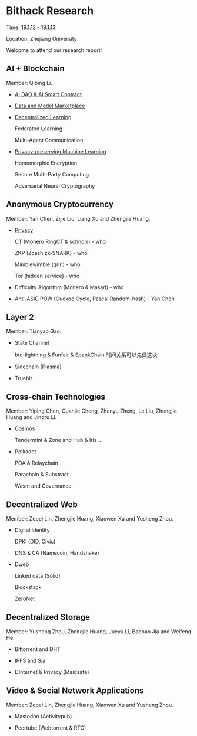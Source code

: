 # Bithack Research

Time: 19.1.12 - 19.1.13

Location: Zhejiang University

Welcome to attend our research report!

## AI + Blockchain
  Member: Qibing Li.

 * [AI DAO & AI Smart Contract](./artificial-intelligence/xx)

 * [Data and Model Marketplace](./artificial-intelligence/xx)

 * [Decentralized Learning](./artificial-intelligence/xx)
  
    Federated Learning
    
    Multi-Agent Communication
    
* [Privacy-preserving Machine Learning](./artificial-intelligence/xx)
  
    Homomorphic Encryption
   
    Secure Multi-Party Computing
   
    Adversarial Neural Cryptography
     

## Anonymous Cryptocurrency
  Member: Yan Chen, Zijie Liu, Liang Xu and Zhengjie Huang.
  
  * [Privacy](./anonymous-cryptocurrency/xx)
  
    CT (Monero RingCT & schnorr) - who
  
    ZKP (Zcash zk-SNARK) - who 
  
    Mimblewimble (grin) - who
  
    Tor (hidden service) - who

  * Difficulty Algorithm (Monero & Masari) - who 
 
  * Anti-ASIC POW (Cuckoo Cycle, Pascal Random-hash) - Yan Chen
 

## Layer 2
  Member: Tianyao Gao.
  
  * State Channel 
  
    btc-lightning & Funfair & SpankChain 时间关系可以先做这块
  
  * Sidechain (Plasma)

  * Truebit

## Cross-chain Technologies
  Member: Yiping Chen, Guanjie Cheng, Zhenyu Zheng, Le Liu, Zhengjie Huang and Jingru Li.

  * Cosmos
  
    Tendermint & Zone and Hub & Iris ...
    
  * Polkadot
  
    POA & Relaychain
    
    Parachain & Substract
    
    Wasm and Governance

## Decentralized Web 
  Member: Zepei Lin, Zhengjie Huang, Xiaowen Xu and Yusheng Zhou.

  * Digital Identity
  
    DPKI (DID, Civic)
    
    DNS & CA (Namecoin, Handshake)
    
  * Dweb
  
    Linked data (Solid)
    
    Blockstack
    
    ZeroNet

## Decentralized Storage
  Member: Yusheng Zhou, Zhengjie Huang, Jueyu Li, Baobao Jia and Weifeng He.
  
  * Bittorrent and DHT
  
  * IPFS and Sia
  
  * DInternet & Privacy (Maidsafe)
      
## Video & Social Network Applications
  Member: Zepei Lin, Zhengjie Huang, Xiaowen Xu and Yusheng Zhou.
  
  * Mastodon (Activitypub)
  
  * Peertube (Webtorrent & RTC)


